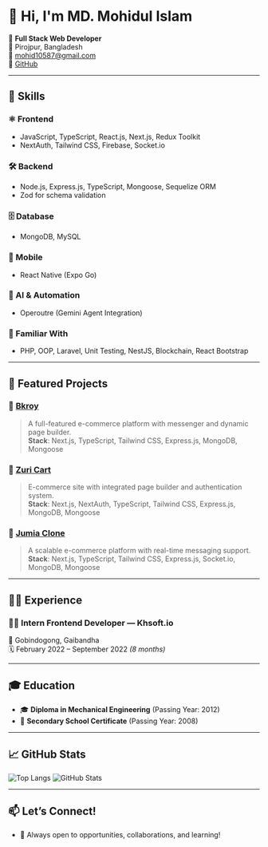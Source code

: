 # 👋 Hi, I'm MD. Mohidul Islam

🎯 **Full Stack Web Developer**  
📍 Pirojpur, Bangladesh  
📧 [mohid10587@gmail.com](mailto:mohid10587@gmail.com)  
🔗 [GitHub](https://github.com/Mohidul10587)

---

## 🧠 Skills

### ⚛️ Frontend
- JavaScript, TypeScript, React.js, Next.js, Redux Toolkit
- NextAuth, Tailwind CSS, Firebase, Socket.io

### 🛠️ Backend
- Node.js, Express.js, TypeScript, Mongoose, Sequelize ORM
- Zod for schema validation

### 🗄️ Database
- MongoDB, MySQL

### 📱 Mobile
- React Native (Expo Go)

### 🤖 AI & Automation
- Operoutre (Gemini Agent Integration)

### 🧩 Familiar With
- PHP, OOP, Laravel, Unit Testing, NestJS, Blockchain, React Bootstrap

---

## 🚀 Featured Projects

### 🔗 [Bkroy](https://bkroy.96s.info)
> A full-featured e-commerce platform with messenger and dynamic page builder.  
**Stack**: Next.js, TypeScript, Tailwind CSS, Express.js, MongoDB, Mongoose

### 🔗 [Zuri Cart](https://zcke.vercel.app)
> E-commerce site with integrated page builder and authentication system.  
**Stack**: Next.js, NextAuth, TypeScript, Tailwind CSS, Express.js, MongoDB, Mongoose

### 🔗 [Jumia Clone](https://jumias.vercel.app)
> A scalable e-commerce platform with real-time messaging support.  
**Stack**: Next.js, TypeScript, Tailwind CSS, Express.js, Socket.io, MongoDB, Mongoose

---

## 🧑‍💼 Experience

### 👨‍💻 Intern Frontend Developer — Khsoft.io  
📍 Gobindogong, Gaibandha  
🗓️ February 2022 – September 2022 _(8 months)_

---

## 🎓 Education

- 🎓 **Diploma in Mechanical Engineering** (Passing Year: 2012)
- 🏫 **Secondary School Certificate** (Passing Year: 2008)

---

## 📈 GitHub Stats

![Top Langs](https://github-readme-stats.vercel.app/api/top-langs/?username=Mohidul10587&layout=compact&theme=radical)
![GitHub Stats](https://github-readme-stats.vercel.app/api?username=Mohidul10587&show_icons=true&theme=radical)

---

## 📫 Let’s Connect!
- 💼 Always open to opportunities, collaborations, and learning!
